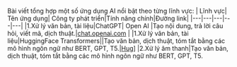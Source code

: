 Bài viết tổng hợp một số ứng dụng AI nổi bật theo từng lĩnh vực:
| Lĩnh vực| Tên ứng dụng| Công ty phát triển|Tính năng chính|Đường link|
|---|---|---|---|---|
|1.Xử lý văn bản, tài liệu|ChatGPT| Open AI |Tạo nội dung, trả lời câu hỏi, viết mã, dịch thuật.|[chat.openai.com](https://chat.openai.com) |
|1.Xử lý văn bản, tài liệu|HuggingFace Transformers||Tạo văn bản, dịch thuật, tóm tắt bằng các mô hình ngôn ngữ như BERT, GPT, T5.|[Hug](https://github.com/huggingface/transformers)]
|2.Xử lý âm thanh|Tạo văn bản, dịch thuật, tóm tắt bằng các mô hình ngôn ngữ như BERT, GPT, T5.
